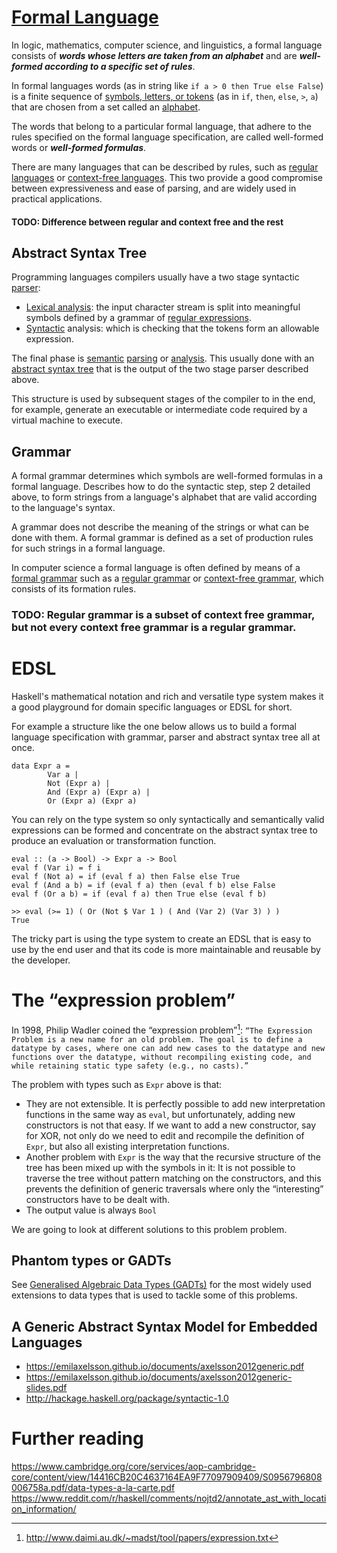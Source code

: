 # [Formal Language](https://en.wikipedia.org/wiki/Formal_language)

In logic, mathematics, computer science, and linguistics, a formal language consists of ***words whose letters are taken from an alphabet*** and are ***well-formed according to a specific set of rules***.

In formal languages words (as in string like ```if a > 0 then True else False```) is a finite sequence of [symbols, letters, or tokens](https://en.wikipedia.org/wiki/Symbol_(formal)) (as in ```if```, ```then```, ```else```, ```>```, ```a```) that are chosen from a set called an [alphabet](https://en.wikipedia.org/wiki/Alphabet_(computer_science)).

The words that belong to a particular formal language, that adhere to the rules specified on the formal language specification, are called well-formed words or ***well-formed formulas***.

There are many languages that can be described by rules, such as [regular languages](https://en.wikipedia.org/wiki/Regular_language) or [context-free languages](https://en.wikipedia.org/wiki/Context-free_language). This two provide a good compromise between expressiveness and ease of parsing, and are widely used in practical applications.

#### TODO: Difference between regular and context free and the rest

## Abstract Syntax Tree

Programming languages compilers usually have a two stage syntactic [parser](https://en.wikipedia.org/wiki/Parser):
- [Lexical analysis](https://en.wikipedia.org/wiki/Lexical_analysis): the input character stream is split into meaningful symbols defined by a grammar of [regular expressions](https://en.wikipedia.org/wiki/Regular_expression).
- [Syntactic](https://en.wikipedia.org/wiki/Syntax_(logic)) analysis: which is checking that the tokens form an allowable expression.

The final phase is [semantic](https://en.wikipedia.org/wiki/Semantics_(computer_science)) [parsing](https://en.wikipedia.org/wiki/Semantic_analysis_(compilers)) or [analysis](https://en.wikipedia.org/wiki/Formal_semantics_(logic)). This usually done with an [abstract syntax tree](https://en.wikipedia.org/wiki/Abstract_syntax_tree) that is the output of the two stage parser described above.

This structure is used by subsequent stages of the compiler to in the end, for example, generate an executable or intermediate code required by a virtual machine to execute.

## Grammar

A formal grammar determines which symbols are well-formed formulas in a formal language. Describes how to do the syntactic step, step 2 detailed above, to form strings from a language's alphabet that are valid according to the language's syntax.

A grammar does not describe the meaning of the strings or what can be done with them. A formal grammar is defined as a set of production rules for such strings in a formal language.

 In computer science a formal language is often defined by means of a [formal grammar](https://en.wikipedia.org/wiki/Formal_grammar) such as a [regular grammar](https://en.wikipedia.org/wiki/Regular_grammar) or [context-free grammar](https://en.wikipedia.org/wiki/Context-free_grammar), which consists of its formation rules.

### TODO: Regular grammar is a subset of context free grammar, but not every context free grammar is a regular grammar.

# EDSL

Haskell's mathematical notation and rich and versatile type system makes it a good playground for domain specific languages or EDSL for short.

For example a structure like the one below allows us to build a formal language specification with grammar, parser and abstract syntax tree all at once.

```
data Expr a =
        Var a |
        Not (Expr a) |
        And (Expr a) (Expr a) |
        Or (Expr a) (Expr a)
```

You can rely on the type system so only syntactically and semantically valid expressions can be formed and concentrate on the abstract syntax tree to produce an evaluation or transformation function.

```
eval :: (a -> Bool) -> Expr a -> Bool
eval f (Var i) = f i
eval f (Not a) = if (eval f a) then False else True
eval f (And a b) = if (eval f a) then (eval f b) else False
eval f (Or a b) = if (eval f a) then True else (eval f b)

>> eval (>= 1) ( Or (Not $ Var 1 ) ( And (Var 2) (Var 3) ) )
True
```

The tricky part is using the type system to create an EDSL that is easy to use by the end user and that its code is more maintainable and reusable by the developer.

# The “expression problem”

In 1998, Philip Wadler coined the “expression problem”[^1]: `“The Expression Problem is a new name for an old problem. The goal is to define a datatype by cases, where one can add new cases to the datatype and new functions over the datatype, without recompiling existing code, and while retaining static type safety (e.g., no casts).”`

[^1]: http://www.daimi.au.dk/~madst/tool/papers/expression.txt

The problem with types such as ```Expr``` above is that:
- They are not extensible. It is perfectly possible to add new interpretation functions in the same way as ```eval```, but unfortunately, adding new constructors is not that easy. If we want to add a new constructor, say for XOR, not only do we need to edit and recompile the definition of ```Expr```, but also all existing interpretation functions.
- Another problem with ```Expr``` is the way that the recursive structure of the tree has been mixed up with the symbols in it: It is not possible to traverse the tree without pattern matching on the constructors, and this prevents the definition of generic traversals where only the “interesting” constructors have to be dealt with.
- The output value is always ```Bool```

We are going to look at different solutions to this problem problem.

## Phantom types or GADTs

See [Generalised Algebraic Data Types (GADTs)](doc/Phantom.md) for the most widely used extensions to data types that is used to tackle some of this problems.

## A Generic Abstract Syntax Model for Embedded Languages

- https://emilaxelsson.github.io/documents/axelsson2012generic.pdf
- https://emilaxelsson.github.io/documents/axelsson2012generic-slides.pdf
- http://hackage.haskell.org/package/syntactic-1.0

# Further reading

https://www.cambridge.org/core/services/aop-cambridge-core/content/view/14416CB20C4637164EA9F77097909409/S0956796808006758a.pdf/data-types-a-la-carte.pdf
https://www.reddit.com/r/haskell/comments/nojtd2/annotate_ast_with_location_information/
